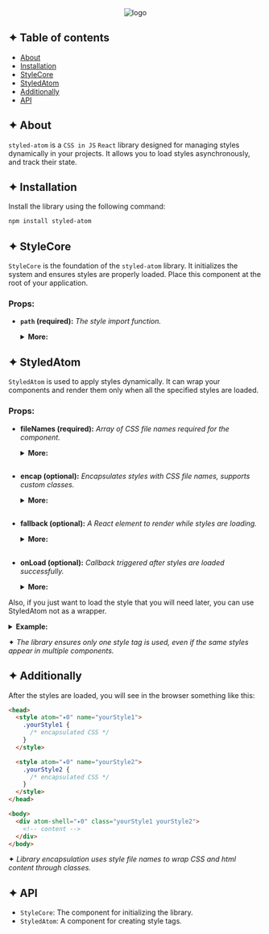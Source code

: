 <div align="center">
  <img src="https://drive.google.com/uc?export=view&id=1zaKS3ZOVpeVEY2xcwZmUhdYuRBGBzZRR" alt="logo"/>
</div>

## ✦ Table of contents

- [About](#-about)
- [Installation](#-installation)
- [StyleCore](#-stylecore)
- [StyledAtom](#-styledatom)
- [Additionally](#-additionally)
- [API](#-api)

## ✦ About

`styled-atom` is a `CSS in JS` `React` library designed for managing styles dynamically in your projects.
It allows you to load styles asynchronously, and track their state.

## ✦ Installation

Install the library using the following command:

```bash
npm install styled-atom
```

## ✦ StyleCore

`StyleCore` is the foundation of the `styled-atom` library. It initializes the system and ensures styles are properly loaded. Place this component at the root of your application.

### Props:

- **`path` (required):** _The style import function._
  <details>
  <summary><strong>More:</strong></summary>
  <strong>‣ Type:</strong><br />
  (fileName: string) => Promise<{ default: string; }><br />
  <br />
  <strong>‣ Description:</strong> <em><br />
  Provide the correct path to the folder containing your style files. This function should return a promise that resolves to an object containing the default export, which is the path to your style file.</em><br />
  <br />
  <strong>‣ Example:</strong>

  ```tsx
  import React from "react";
  import { StyleCore } from "styled-atom";

  const App = () => {
    <>
      <StyleCore
        path={(name: string) => import(`../src/style/css/${name}.css`)}
      />
      <YourComponent />
    </>;
  };
  ```

  </details>

## ✦ StyledAtom

`StyledAtom` is used to apply styles dynamically. It can wrap your components and render them only when all the specified styles are loaded.

### Props:

- **fileNames (required):** _Array of CSS file names required for the component._
  <details>
  <summary><strong>More:</strong></summary>
  <strong>‣ Type:</strong> string[]<br />
  <br />
  <strong>‣ Description:</strong> <em><br />
  Provide an array of your style file names. These will be used to dynamically load the corresponding CSS files for your component.</em><br />
  <br />
  <strong>‣ Example:</strong>

  ```tsx
  import React from "react";
  import { StyledAtom } from "styled-atom";

  const YourComponent = () => {
    <StyledAtom fileNames={["your-style1", "your-style2"]}>
      <SomeComponent />
    </StyledAtom>;
  };
  ```

  </details>
  <h2>

- **encap (optional):** _Encapsulates styles with CSS file names, supports custom classes._
  <details>
  <summary><strong>More:</strong></summary>
  <strong>‣ Type:</strong> string[]<br />
  <br />
  <strong>‣ Description:</strong> <em><br />
  This property allows you to encapsulate styles by applying CSS file names as class names. It also supports custom class names. When enabled, a wrapper `div` element will be added, with classes corresponding to the style file names, and a custom `atom-shell` attribute, which matches the `atom` attribute in the `style` tag. This feature helps to scope styles to the component, preventing conflicts with global styles.</em><br />
  <br />
  <strong>‣ Example:</strong>

  ```tsx
  import React from "react";
  import { StyledAtom } from "styled-atom";

  const YourComponent = () => {
    <StyledAtom
      encap
      // or encap="custom-class"
      // another props
    >
      <SomeComponent />
    </StyledAtom>;
  };
  ```

  </details>
  <h2>

- **fallback (optional):** _A React element to render while styles are loading._
  <details>
  <summary><strong>More:</strong></summary>
  <strong>‣ Type:</strong> React.ReactNode<br />
  <br />
  <strong>‣ Description:</strong> <em><br />
  This property allows you to specify a React element to be displayed while the styles are being loaded. It provides a way to show a loading indicator or placeholder until the styles are fully applied, improving the user experience during the loading process.</em><br />
  <br />
  <strong>‣ Example:</strong>

  ```tsx
  import React from "react";
  import { StyledAtom } from "styled-atom";

  const YourComponent = () => {
    <StyledAtom
      fallback={<div>Loading...</div>}
      // another props
    >
      <SomeComponent />
    </StyledAtom>;
  };
  ```

  </details>
  <h2>

- **onLoad (optional):** _Callback triggered after styles are loaded successfully._
  <details>
  <summary><strong>More:</strong></summary>
  <strong>‣ Type:</strong> () => void<br />
  <br />
  <strong>‣ Description:</strong> <em><br />
  This callback function is called once the styles have been successfully loaded and applied. It allows you to perform additional actions or trigger side effects after the styles are ready, such as updating the UI or logging a message.</em><br />
  <br />
  <strong>‣ Example:</strong>

  ```tsx
  import React from "react";
  import { StyledAtom } from "styled-atom";

  const YourComponent = () => {
    <StyledAtom
      onLoad={() => console.log("The styles are loaded")}
      // another props
    >
      <SomeComponent />
    </StyledAtom>;
  };
  ```

  </details>

Also, if you just want to load the style that you will need later, you can use StyledAtom not as a wrapper.

<details>
<summary><strong>Example:</strong></summary>

```tsx
import React from "react";
import { StyledAtom } from "styled-atom";

const YourComponent = () => {
  <>
    <StyledAtom fileNames={["your-style1"]} />
    <SomeComponent />
  </>;
};
```

</details>

✦ _The library ensures only one style tag is used, even if the same styles appear in multiple components._

## ✦ Additionally

After the styles are loaded, you will see in the browser something like this:

```html
<head>
  <style atom="✦0" name="yourStyle1">
    .yourStyle1 {
      /* encapsulated CSS */
    }
  </style>

  <style atom="✦0" name="yourStyle2">
    .yourStyle2 {
      /* encapsulated CSS */
    }
  </style>
</head>

<body>
  <div atom-shell="✦0" class="yourStyle1 yourStyle2">
    <!-- content -->
  </div>
</body>
```

✦ _Library encapsulation uses style file names to wrap CSS and html content through classes._

## ✦ API

- `StyleCore`: The component for initializing the library.
- `StyledAtom`: A component for creating style tags.
